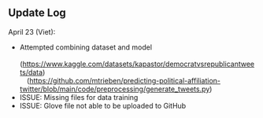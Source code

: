 ## Update Log
April 23 (Viet):  
- Attempted combining dataset and model  
&emsp;(https://www.kaggle.com/datasets/kapastor/democratvsrepublicantweets/data)  
&emsp;(https://github.com/mtrieben/predicting-political-affiliation-twitter/blob/main/code/preprocessing/generate_tweets.py)  
- ISSUE: Missing files for data training
- ISSUE: Glove file not able to be uploaded to GitHub

